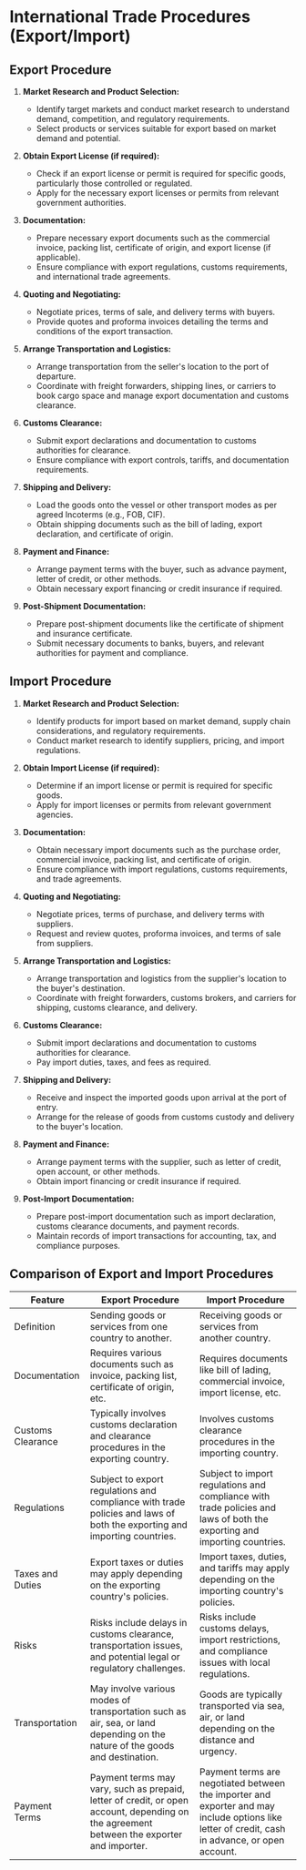 # International Trade Procedures (Export/Import)

## Export Procedure

1. **Market Research and Product Selection:**
   - Identify target markets and conduct market research to understand demand, competition, and regulatory requirements.
   - Select products or services suitable for export based on market demand and potential.

2. **Obtain Export License (if required):**
   - Check if an export license or permit is required for specific goods, particularly those controlled or regulated.
   - Apply for the necessary export licenses or permits from relevant government authorities.

3. **Documentation:**
   - Prepare necessary export documents such as the commercial invoice, packing list, certificate of origin, and export license (if applicable).
   - Ensure compliance with export regulations, customs requirements, and international trade agreements.

4. **Quoting and Negotiating:**
   - Negotiate prices, terms of sale, and delivery terms with buyers.
   - Provide quotes and proforma invoices detailing the terms and conditions of the export transaction.

5. **Arrange Transportation and Logistics:**
   - Arrange transportation from the seller's location to the port of departure.
   - Coordinate with freight forwarders, shipping lines, or carriers to book cargo space and manage export documentation and customs clearance.

6. **Customs Clearance:**
   - Submit export declarations and documentation to customs authorities for clearance.
   - Ensure compliance with export controls, tariffs, and documentation requirements.

7. **Shipping and Delivery:**
   - Load the goods onto the vessel or other transport modes as per agreed Incoterms (e.g., FOB, CIF).
   - Obtain shipping documents such as the bill of lading, export declaration, and certificate of origin.

8. **Payment and Finance:**
   - Arrange payment terms with the buyer, such as advance payment, letter of credit, or other methods.
   - Obtain necessary export financing or credit insurance if required.

9. **Post-Shipment Documentation:**
   - Prepare post-shipment documents like the certificate of shipment and insurance certificate.
   - Submit necessary documents to banks, buyers, and relevant authorities for payment and compliance.

## Import Procedure

1. **Market Research and Product Selection:**
   - Identify products for import based on market demand, supply chain considerations, and regulatory requirements.
   - Conduct market research to identify suppliers, pricing, and import regulations.

2. **Obtain Import License (if required):**
   - Determine if an import license or permit is required for specific goods.
   - Apply for import licenses or permits from relevant government agencies.

3. **Documentation:**
   - Obtain necessary import documents such as the purchase order, commercial invoice, packing list, and certificate of origin.
   - Ensure compliance with import regulations, customs requirements, and trade agreements.

4. **Quoting and Negotiating:**
   - Negotiate prices, terms of purchase, and delivery terms with suppliers.
   - Request and review quotes, proforma invoices, and terms of sale from suppliers.

5. **Arrange Transportation and Logistics:**
   - Arrange transportation and logistics from the supplier's location to the buyer's destination.
   - Coordinate with freight forwarders, customs brokers, and carriers for shipping, customs clearance, and delivery.

6. **Customs Clearance:**
   - Submit import declarations and documentation to customs authorities for clearance.
   - Pay import duties, taxes, and fees as required.

7. **Shipping and Delivery:**
   - Receive and inspect the imported goods upon arrival at the port of entry.
   - Arrange for the release of goods from customs custody and delivery to the buyer's location.

8. **Payment and Finance:**
   - Arrange payment terms with the supplier, such as letter of credit, open account, or other methods.
   - Obtain import financing or credit insurance if required.

9. **Post-Import Documentation:**
   - Prepare post-import documentation such as import declaration, customs clearance documents, and payment records.
   - Maintain records of import transactions for accounting, tax, and compliance purposes.

## Comparison of Export and Import Procedures

| Feature            | Export Procedure                                                                                                                                 | Import Procedure                                                                                                                                 |
|--------------------|--------------------------------------------------------------------------------------------------------------------------------------------------|--------------------------------------------------------------------------------------------------------------------------------------------------|
| Definition         | Sending goods or services from one country to another.                                                                                           | Receiving goods or services from another country.                                                                                                |
| Documentation      | Requires various documents such as invoice, packing list, certificate of origin, etc.                                                            | Requires documents like bill of lading, commercial invoice, import license, etc.                                                                 |
| Customs Clearance  | Typically involves customs declaration and clearance procedures in the exporting country.                                                        | Involves customs clearance procedures in the importing country.                                                                                  |
| Regulations        | Subject to export regulations and compliance with trade policies and laws of both the exporting and importing countries.                         | Subject to import regulations and compliance with trade policies and laws of both the exporting and importing countries.                          |
| Taxes and Duties   | Export taxes or duties may apply depending on the exporting country's policies.                                                                  | Import taxes, duties, and tariffs may apply depending on the importing country's policies.                                                       |
| Risks              | Risks include delays in customs clearance, transportation issues, and potential legal or regulatory challenges.                                   | Risks include customs delays, import restrictions, and compliance issues with local regulations.                                                  |
| Transportation     | May involve various modes of transportation such as air, sea, or land depending on the nature of the goods and destination.                       | Goods are typically transported via sea, air, or land depending on the distance and urgency.                                                      |
| Payment Terms      | Payment terms may vary, such as prepaid, letter of credit, or open account, depending on the agreement between the exporter and importer.       | Payment terms are negotiated between the importer and exporter and may include options like letter of credit, cash in advance, or open account.   |
